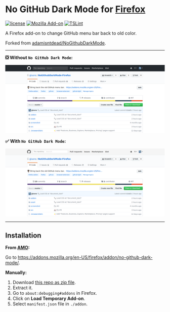 # No GitHub Dark Mode for [Firefox](https://www.mozilla.org/firefox)
[![license](https://img.shields.io/github/license/gluons/NoGithubDarkMode-Firefox.svg?style=flat-square)](https://github.com/gluons/NoGithubDarkMode-Firefox/blob/master/LICENSE)
[![Mozilla Add-on](https://img.shields.io/amo/v/no-github-dark-mode.svg?style=flat-square)](https://addons.mozilla.org/en-US/firefox/addon/no-github-dark-mode/)
[![TSLint](https://img.shields.io/badge/TSLint-gluons-15757B.svg?style=flat-square)](https://github.com/gluons/tslint-config-gluons)

A Firefox add-on to change GitHub menu bar back to old color.

Forked from [adamisntdead/NoGithubDarkMode](https://github.com/adamisntdead/NoGithubDarkMode).

---

**:negative_squared_cross_mark: Without `No GitHub Dark Mode`:**

![Without No GitHub Dark Mode](./screenshot/without-no-github-darkmode-firefox.png)

**:white_check_mark: With `No GitHub Dark Mode`:**

![With No GitHub Dark Mode](./screenshot/with-no-github-darkmode-firefox.png)

---

## Installation

**From [AMO](https://addons.mozilla.org):**

Go to https://addons.mozilla.org/en-US/firefox/addon/no-github-dark-mode/.

**Manually:**

1. Download [this repo as zip file](https://github.com/gluons/NoGithubDarkMode-Firefox/releases/latest).
2. Extract it.
3. Go to `about:debugging#addons` in Firefox.
4. Click on **Load Temporary Add-on**.
5. Select `manifest.json` file in `./addon`.
